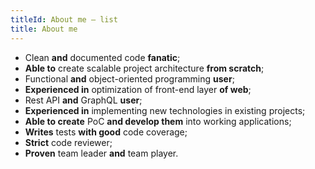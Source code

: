 ```yaml
---
titleId: About me – list
title: About me
---
```

- Clean **and** documented code **fanatic**;
- **Able to** create scalable project architecture **from scratch**;
- Functional **and** object-oriented programming **user**;
- **Experienced in** optimization of front-end layer **of web**;
- Rest API **and** GraphQL **user**;
- **Experienced in** implementing new technologies in existing projects;
- **Able to create** PoC **and develop them** into working applications;
- **Writes** tests **with good** code coverage;
- **Strict** code reviewer;
- **Proven** team leader **and** team player.